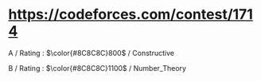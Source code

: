 # https://codeforces.com/contest/1714 

A / Rating : $\color{#8C8C8C}800$ / Constructive

B / Rating : $\color{#8C8C8C}1100$ / Number_Theory
